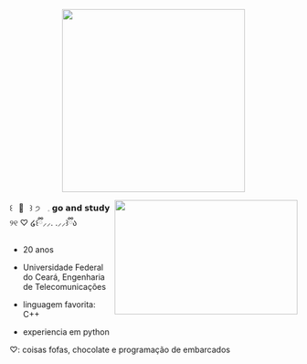 <p align="center">
  <img src= "https://github.com/lais-qs/lais-qs/assets/117294213/6b0a1e6e-79fd-46bd-8924-1f606a356983" height="320" wight="400"/>
</p>

<img src= "https://github.com/lais-qs/lais-qs/assets/117294213/c3432642-e163-492f-ae33-3fcb745b9622" align="right" height="200" width="320" />

꒰⠀🧁⠀꒱   ੭ㅤ𓈒   𝗴𝗼 𝗮𝗻𝗱 𝘀𝘁𝘂𝗱𝘆   ୨୧ ♡ ໒꒰ྀི⸝⸝․ ․⸝⸝꒱ྀིა

- 20 anos

- Universidade Federal do Ceará, Engenharia de Telecomunicações

- linguagem favorita: C++
- experiencia em python 

 ♡: coisas fofas, chocolate e programação de embarcados

</div>
